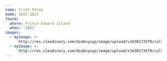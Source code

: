 ```yaml
---
name: Irish Penny
made: 1822-1823
found:
  where: Prince Edward Island
  when: '2021'
images:
  - myImage: >-
      http://res.cloudinary.com/dza6vysyp/image/upload/v1630173379/collection/coins/irish-penny/94F4C578-9495-4809-A106-F56031A50034_1_105_c_adobespark_tasbnk.png
  - myImage: >-
      http://res.cloudinary.com/dza6vysyp/image/upload/v1630173379/collection/coins/irish-penny/A6D8705B-8761-4E8B-84C0-1962496EE588_1_105_c_adobespark_ql11sr.png
---
```


